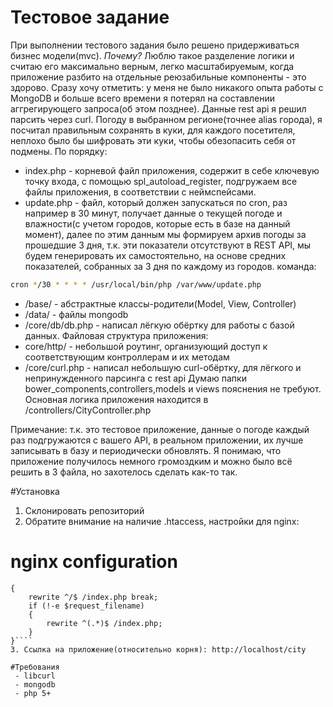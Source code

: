 # Тестовое задание

При выполнении тестового задания было решено придерживаться бизнес модели(mvc).
*Почему?*
Люблю такое разделение логики и считаю его максимально верным, легко масштабируемым, 
когда приложение разбито на отдельные реюзабильные компоненты - это здорово.
Сразу хочу отметить: у меня не было никакого опыта работы с MongoDB и больше 
всего времени я потерял на составлении аггрегирующего запроса(об этом позднее).
Данные rest api я решил парсить через curl.
Погоду в выбранном регионе(точнее alias города), я посчитал правильным сохранять в куки, 
для каждого посетителя, неплохо было бы шифровать эти куки, чтобы обезопасить себя от подмены.
По порядку:
- index.php - корневой файл приложения, содержит в себе ключевую точку входа, с помощью spl_autoload_register,
 подгружаем все файлы приложения, в соответствии с неймспейсами.
- update.php - файл, который должен запускаться по cron, раз например в 30 минут, получает данные о текущей погоде 
и влажности(с учетом городов, которые есть в базе на данный момент), далее по этим данным мы формируем архив 
погоды за прошедшие 3 дня, т.к. эти показатели отсутствуют в REST API, мы будем генерировать их самостоятельно, на основе
средних показателей, собранных за 3 дня по каждому из городов.
команда: 
```sh
cron */30 * * * * /usr/local/bin/php /var/www/update.php
```
- /base/ - абстрактные классы-родители(Model, View, Controller)
- /data/ - файлы mongodb
- /core/db/db.php - написал лёгкую обёртку для работы с базой данных.
Файловая структура приложения:
- core/http/ - небольшой роутинг, организующий доступ к соответствующим контроллерам и их методам
- /core/curl.php - написал небольшую curl-обёртку, для лёгкого и непринужденного парсинга с rest api
Думаю папки bower_components,controllers,models и views пояснения не требуют.
Основная логика приложения находится в /controllers/CityController.php

Примечание: т.к. это тестовое приложение, данные о погоде каждый раз подгружаются 
с вашего API, в реальном приложении, их лучше записывать в базу и периодически обновлять.
Я понимаю, что приложение получилось немного громоздким и можно было всё решить в 3 файла, но захотелось сделать как-то так.

#Установка
1. Склонировать репозиторий
2. Обратите внимание на наличие .htaccess, настройки для nginx:
# nginx configuration 
    
````location /
{
    rewrite ^/$ /index.php break;
    if (!-e $request_filename)
    {
        rewrite ^(.*)$ /index.php;
    } 
}````
3. Ссылка на приложение(относительно корня): http://localhost/city

#Требования
 - libcurl
 - mongodb
 - php 5+


